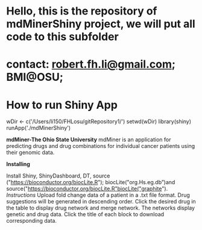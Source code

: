 # Hello, this is the repository of mdMinerShiny project, we will put all code to this subfolder
# contact: robert.fh.li@gmail.com; BMI@OSU;

# How to run Shiny App
wDir <- c('/Users/li150/FHLosu/gitRepository1/')
setwd(wDir)
library(shiny)
runApp('./mdMinerShiny')

**mdMiner-The Ohio State University**
mdMiner is an application for predicting drugs and drug combinations for individual cancer patients using their genomic data. 

**Installing**

Install Shiny, ShinyDashboard, DT, source ("https://bioconductor.org/biocLite.R"); biocLite("org.Hs.eg.db”)and source("https://bioconductor.org/biocLite.R"biocLite("graphite"). 
*Instructions*
Upload fold change data of a patient in a .txt file format. Drug suggestions will be generated in descending order. Click the desired drug  in the table to display drug network and merge network. The networks display genetic and drug data. Click the title of each block to download corresponding data. 
